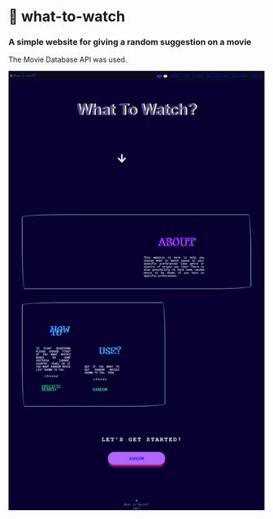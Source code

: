 # :owl:	what-to-watch

### A simple website for giving a random suggestion on a movie

The Movie Database API was used.

![Screenshot](https://github.com/117d/what-to-watch/blob/master/screenshot.jpeg?raw=true)
